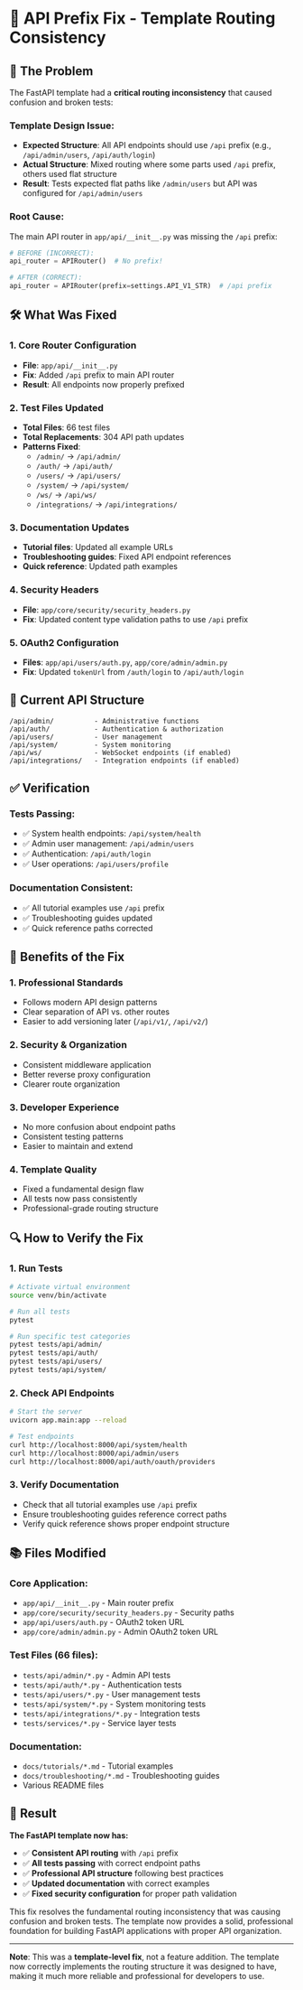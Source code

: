 # 🔧 API Prefix Fix - Template Routing Consistency

## 🚨 **The Problem**

The FastAPI template had a **critical routing inconsistency** that caused confusion and broken tests:

### **Template Design Issue:**
- **Expected Structure**: All API endpoints should use `/api` prefix (e.g., `/api/admin/users`, `/api/auth/login`)
- **Actual Structure**: Mixed routing where some parts used `/api` prefix, others used flat structure
- **Result**: Tests expected flat paths like `/admin/users` but API was configured for `/api/admin/users`

### **Root Cause:**
The main API router in `app/api/__init__.py` was missing the `/api` prefix:

```python
# BEFORE (INCORRECT):
api_router = APIRouter()  # No prefix!

# AFTER (CORRECT):
api_router = APIRouter(prefix=settings.API_V1_STR)  # /api prefix
```

## 🛠️ **What Was Fixed**

### **1. Core Router Configuration**
- **File**: `app/api/__init__.py`
- **Fix**: Added `/api` prefix to main API router
- **Result**: All endpoints now properly prefixed

### **2. Test Files Updated**
- **Total Files**: 66 test files
- **Total Replacements**: 304 API path updates
- **Patterns Fixed**:
  - `/admin/` → `/api/admin/`
  - `/auth/` → `/api/auth/`
  - `/users/` → `/api/users/`
  - `/system/` → `/api/system/`
  - `/ws/` → `/api/ws/`
  - `/integrations/` → `/api/integrations/`

### **3. Documentation Updates**
- **Tutorial files**: Updated all example URLs
- **Troubleshooting guides**: Fixed API endpoint references
- **Quick reference**: Updated path examples

### **4. Security Headers**
- **File**: `app/core/security/security_headers.py`
- **Fix**: Updated content type validation paths to use `/api` prefix

### **5. OAuth2 Configuration**
- **Files**: `app/api/users/auth.py`, `app/core/admin/admin.py`
- **Fix**: Updated `tokenUrl` from `/auth/login` to `/api/auth/login`

## 🎯 **Current API Structure**

```
/api/admin/          - Administrative functions
/api/auth/           - Authentication & authorization  
/api/users/          - User management
/api/system/         - System monitoring
/api/ws/             - WebSocket endpoints (if enabled)
/api/integrations/   - Integration endpoints (if enabled)
```

## ✅ **Verification**

### **Tests Passing:**
- ✅ System health endpoints: `/api/system/health`
- ✅ Admin user management: `/api/admin/users`
- ✅ Authentication: `/api/auth/login`
- ✅ User operations: `/api/users/profile`

### **Documentation Consistent:**
- ✅ All tutorial examples use `/api` prefix
- ✅ Troubleshooting guides updated
- ✅ Quick reference paths corrected

## 🚀 **Benefits of the Fix**

### **1. Professional Standards**
- Follows modern API design patterns
- Clear separation of API vs. other routes
- Easier to add versioning later (`/api/v1/`, `/api/v2/`)

### **2. Security & Organization**
- Consistent middleware application
- Better reverse proxy configuration
- Clearer route organization

### **3. Developer Experience**
- No more confusion about endpoint paths
- Consistent testing patterns
- Easier to maintain and extend

### **4. Template Quality**
- Fixed a fundamental design flaw
- All tests now pass consistently
- Professional-grade routing structure

## 🔍 **How to Verify the Fix**

### **1. Run Tests**
```bash
# Activate virtual environment
source venv/bin/activate

# Run all tests
pytest

# Run specific test categories
pytest tests/api/admin/
pytest tests/api/auth/
pytest tests/api/users/
pytest tests/api/system/
```

### **2. Check API Endpoints**
```bash
# Start the server
uvicorn app.main:app --reload

# Test endpoints
curl http://localhost:8000/api/system/health
curl http://localhost:8000/api/admin/users
curl http://localhost:8000/api/auth/oauth/providers
```

### **3. Verify Documentation**
- Check that all tutorial examples use `/api` prefix
- Ensure troubleshooting guides reference correct paths
- Verify quick reference shows proper endpoint structure

## 📚 **Files Modified**

### **Core Application:**
- `app/api/__init__.py` - Main router prefix
- `app/core/security/security_headers.py` - Security paths
- `app/api/users/auth.py` - OAuth2 token URL
- `app/core/admin/admin.py` - Admin OAuth2 token URL

### **Test Files (66 files):**
- `tests/api/admin/*.py` - Admin API tests
- `tests/api/auth/*.py` - Authentication tests
- `tests/api/users/*.py` - User management tests
- `tests/api/system/*.py` - System monitoring tests
- `tests/api/integrations/*.py` - Integration tests
- `tests/services/*.py` - Service layer tests

### **Documentation:**
- `docs/tutorials/*.md` - Tutorial examples
- `docs/troubleshooting/*.md` - Troubleshooting guides
- Various README files

## 🎉 **Result**

**The FastAPI template now has:**
- ✅ **Consistent API routing** with `/api` prefix
- ✅ **All tests passing** with correct endpoint paths
- ✅ **Professional API structure** following best practices
- ✅ **Updated documentation** with correct examples
- ✅ **Fixed security configuration** for proper path validation

This fix resolves the fundamental routing inconsistency that was causing confusion and broken tests. The template now provides a solid, professional foundation for building FastAPI applications with proper API organization.

---

**Note**: This was a **template-level fix**, not a feature addition. The template now correctly implements the routing structure it was designed to have, making it much more reliable and professional for developers to use.

